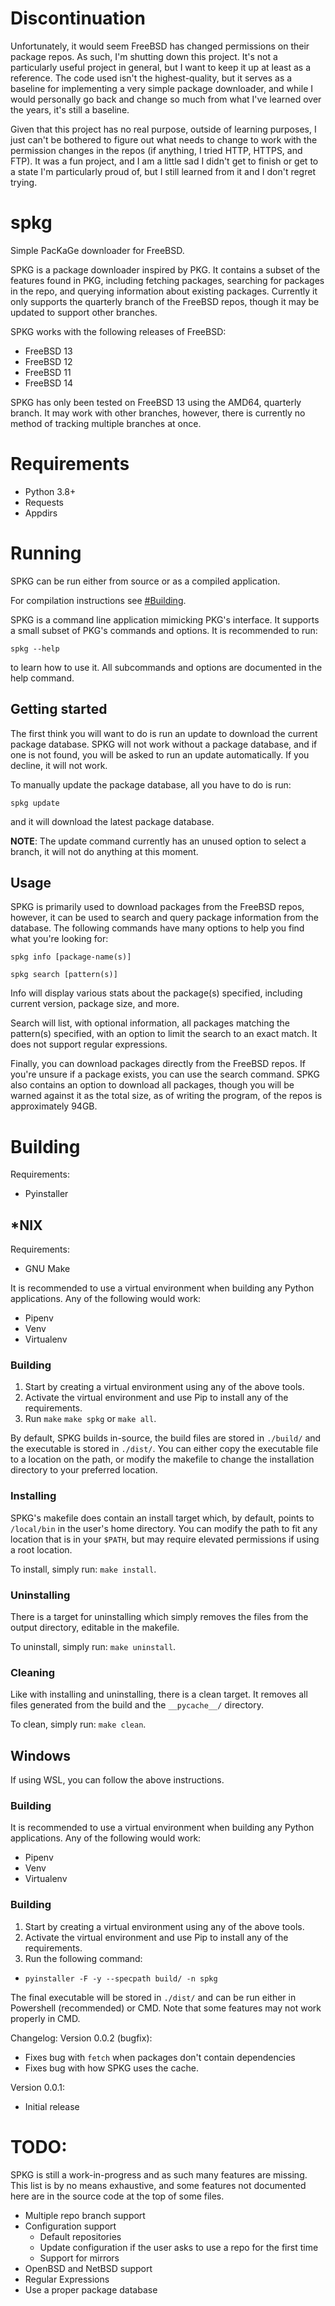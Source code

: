# Discontinuation

Unfortunately, it would seem FreeBSD has changed permissions on their package repos. As such, I'm shutting down this project. It's not a particularly useful project in general, but I want to keep it up at least as a reference. The code used isn't the highest-quality, but it serves as a baseline for implementing a very simple package downloader, and while I would personally go back and change so much from what I've learned over the years, it's still a baseline.

Given that this project has no real purpose, outside of learning purposes, I just can't be bothered to figure out what needs to change to work with the permission changes in the repos (if anything, I tried HTTP, HTTPS, and FTP). It was a fun project, and I am a little sad I didn't get to finish or get to a state I'm particularly proud of, but I still learned from it and I don't regret trying.

# spkg
Simple PacKaGe downloader for FreeBSD.

SPKG is a package downloader inspired by PKG. It contains a subset of the
features found in PKG, including fetching packages, searching for packages in
the repo, and querying information about existing packages. Currently it only
supports the quarterly branch of the FreeBSD repos, though it may be updated
to support other branches.

SPKG works with the following releases of FreeBSD:
- FreeBSD 13
- FreeBSD 12
- FreeBSD 11
- FreeBSD 14

SPKG has only been tested on FreeBSD 13 using the AMD64, quarterly branch. It
may work with other branches, however, there is currently no method of tracking
multiple branches at once.

# Requirements
- Python 3.8+
- Requests
- Appdirs

# Running
SPKG can be run either from source or as a compiled application.

For compilation instructions see [#Building](#Building).

SPKG is a command line application mimicking PKG's interface. It supports a
small subset of PKG's commands and options. It is recommended to run:

`spkg --help`

to learn how to use it. All subcommands and options are documented in the help
command.

## Getting started
The first think you will want to do is run an update to download the current
package database. SPKG will not work without a package database, and if one is
not found, you will be asked to run an update automatically. If you decline, it
will not work.

To manually update the package database, all you have to do is run:

`spkg update`

and it will download the latest package database.

**NOTE**: The update command currently has an unused option to select a branch,
it will not do anything at this moment.

## Usage
SPKG is primarily used to download packages from the FreeBSD repos, however, it
can be used to search and query package information from the database. The
following commands have many options to help you find what you're looking for:

`spkg info [package-name(s)]`

`spkg search [pattern(s)]`

Info will display various stats about the package(s) specified, including
current version, package size, and more.

Search will list, with optional information, all packages matching the
pattern(s) specified, with an option to limit the search to an exact match. It
does not support regular expressions.

Finally, you can download packages directly from the FreeBSD repos. If you're
unsure if a package exists, you can use the search command. SPKG also contains
an option to download all packages, though you will be warned against it as the
total size, as of writing the program, of the repos is approximately 94GB.

# Building
Requirements:
- Pyinstaller

## *NIX
Requirements:
- GNU Make

It is recommended to use a virtual environment when building any Python
applications. Any of the following would work:
- Pipenv
- Venv
- Virtualenv

### Building
1) Start by creating a virtual environment using any of the above tools.
2) Activate the virtual environment and use Pip to install any of the
requirements.
3) Run `make` `make spkg` or `make all`.

By default, SPKG builds in-source, the build files are stored in `./build/` and
the executable is stored in `./dist/`. You can either copy the executable file
to a location on the path, or modify the makefile to change the installation
directory to your preferred location.

### Installing
SPKG's makefile does contain an install target which, by default, points to
`/local/bin` in the user's home directory. You can modify the path to fit any
location that is in your `$PATH`, but may require elevated permissions if using
a root location.

To install, simply run: `make install`.

### Uninstalling
There is a target for uninstalling which simply removes the files from the
output directory, editable in the makefile.

To uninstall, simply run: `make uninstall`.

### Cleaning
Like with installing and uninstalling, there is a clean target. It removes all
files generated from the build and the `__pycache__/` directory.

To clean, simply run: `make clean`.

## Windows
If using WSL, you can follow the above instructions.

### Building
It is recommended to use a virtual environment when building any Python
applications. Any of the following would work:
- Pipenv
- Venv
- Virtualenv

### Building
1) Start by creating a virtual environment using any of the above tools.
2) Activate the virtual environment and use Pip to install any of the
requirements.
3) Run the following command:
- `pyinstaller -F -y --specpath build/ -n spkg`

The final executable will be stored in `./dist/` and can be run either in 
Powershell (recommended) or CMD. Note that some features may not work properly
in CMD.

Changelog:
Version 0.0.2 (bugfix):
- Fixes bug with `fetch` when packages don't contain dependencies
- Fixes bug with how SPKG uses the cache.

Version 0.0.1:
- Initial release

# TODO:
SPKG is still a work-in-progress and as such many features are missing. This
list is by no means exhaustive, and some features not documented here are in the
source code at the top of some files.

- Multiple repo branch support
- Configuration support
    - Default repositories
    - Update configuration if the user asks to use a repo for the first time
    - Support for mirrors
- OpenBSD and NetBSD support
- Regular Expressions
- Use a proper package database
